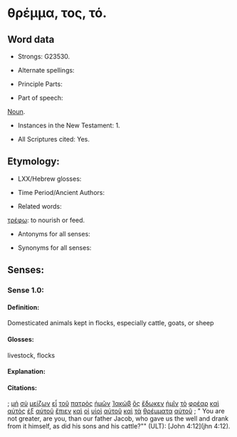 # θρέμμα, τος, τό.

<!-- Status: S2=NeedsFinalCheck -->
<!-- Lexica used for edits: BDAG, FFM, LN, A-S  -->

## Word data

* Strongs: G23530.


* Alternate spellings:

* Principle Parts: 

* Part of speech: 

[Noun](http://ugg.readthedocs.io/en/latest/noun.html). 

* Instances in the New Testament: 1.

* All Scriptures cited: Yes.

## Etymology: 

* LXX/Hebrew glosses: 

* Time Period/Ancient Authors: 

* Related words: 

[τρέφω](../G51420/01.md): to nourish or feed.

* Antonyms for all senses:

* Synonyms for all senses: 

## Senses:

### Sense  1.0: 

#### Definition: 

Domesticated animals kept in flocks, especially cattle, goats, or sheep

#### Glosses: 

livestock, flocks

#### Explanation: 

#### Citations: 

; [μὴ](../G33610/01.md) [σὺ](../G47710/01.md) [μείζων](../G31870/01.md) [εἶ](../G99999/01.md) [τοῦ](../G35880/01.md) [πατρὸς](../G39620/01.md) [ἡμῶν](../G14730/01.md) [Ἰακώβ](../G23840/01.md) [ὃς](../G37390/01.md) [ἔδωκεν](../G13250/01.md) [ἡμῖν](../G14730/01.md) [τὸ](../G35880/01.md) [φρέαρ](../G54210/01.md) [καὶ](../G25320/01.md) [αὐτὸς](../G08460/01.md) [ἐξ](../G15370/01.md) [αὐτοῦ](../G08460/01.md) [ἔπιεν](../G40950/01.md) [καὶ](../G25320/01.md) [οἱ](../G35880/01.md) [υἱοὶ](../G52070/01.md) [αὐτοῦ](../G08460/01.md) [καὶ](../G25320/01.md) [τὰ](../G35880/01.md) [θρέμματα](../G23530/01.md) [αὐτοῦ](../G08460/01.md)
; " You are not greater, are you, than our father Jacob, who gave us the well and drank from it himself, as did his sons and his cattle?"" (ULT): 
[John 4:12](jhn 4:12).
